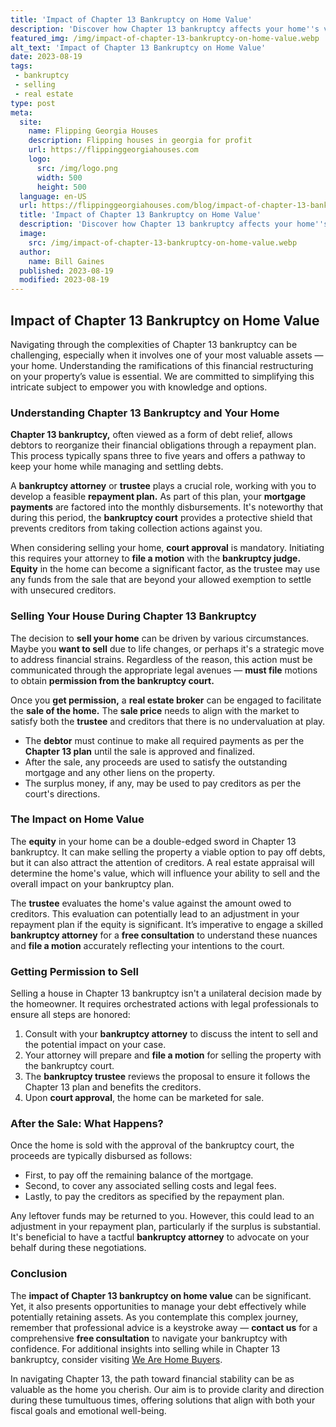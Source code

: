 ```yaml
---
title: 'Impact of Chapter 13 Bankruptcy on Home Value'
description: 'Discover how Chapter 13 bankruptcy affects your home''s value. Learn about the potential impact on your property and financial situation.'
featured_img: /img/impact-of-chapter-13-bankruptcy-on-home-value.webp
alt_text: 'Impact of Chapter 13 Bankruptcy on Home Value'
date: 2023-08-19
tags:
 - bankruptcy
 - selling
 - real estate
type: post
meta:
  site:
    name: Flipping Georgia Houses
    description: Flipping houses in georgia for profit
    url: https://flippinggeorgiahouses.com
    logo:
      src: /img/logo.png
      width: 500
      height: 500
  language: en-US
  url: https://flippinggeorgiahouses.com/blog/impact-of-chapter-13-bankruptcy-on-home-value
  title: 'Impact of Chapter 13 Bankruptcy on Home Value'
  description: 'Discover how Chapter 13 bankruptcy affects your home''s value. Learn about the potential impact on your property and financial situation.'
  image:
    src: /img/impact-of-chapter-13-bankruptcy-on-home-value.webp
  author:
    name: Bill Gaines
  published: 2023-08-19
  modified: 2023-08-19
---
```



## Impact of Chapter 13 Bankruptcy on Home Value

Navigating through the complexities of Chapter 13 bankruptcy can be challenging, especially when it involves one of your most valuable assets — your home. Understanding the ramifications of this financial restructuring on your property’s value is essential. We are committed to simplifying this intricate subject to empower you with knowledge and options.

### Understanding Chapter 13 Bankruptcy and Your Home

**Chapter 13 bankruptcy,** often viewed as a form of debt relief, allows debtors to reorganize their financial obligations through a repayment plan. This process typically spans three to five years and offers a pathway to keep your home while managing and settling debts.

A **bankruptcy attorney** or **trustee** plays a crucial role, working with you to develop a feasible **repayment plan.** As part of this plan, your **mortgage payments** are factored into the monthly disbursements. It's noteworthy that during this period, the **bankruptcy court** provides a protective shield that prevents creditors from taking collection actions against you.

When considering selling your home, **court approval** is mandatory. Initiating this requires your attorney to **file a motion** with the **bankruptcy judge.** **Equity** in the home can become a significant factor, as the trustee may use any funds from the sale that are beyond your allowed exemption to settle with unsecured creditors.

### Selling Your House During Chapter 13 Bankruptcy

The decision to **sell your home** can be driven by various circumstances. Maybe you **want to sell** due to life changes, or perhaps it's a strategic move to address financial strains. Regardless of the reason, this action must be communicated through the appropriate legal avenues — **must file** motions to obtain **permission from the bankruptcy court.**

Once you **get permission,** a **real estate broker** can be engaged to facilitate the **sale of the home.** The **sale price** needs to align with the market to satisfy both the **trustee** and creditors that there is no undervaluation at play.
  - The **debtor** must continue to make all required payments as per the **Chapter 13 plan** until the sale is approved and finalized.
  - After the sale, any proceeds are used to satisfy the outstanding mortgage and any other liens on the property.
  - The surplus money, if any, may be used to pay creditors as per the court's directions.

### The Impact on Home Value

The **equity** in your home can be a double-edged sword in Chapter 13 bankruptcy. It can make selling the property a viable option to pay off debts, but it can also attract the attention of creditors. A real estate appraisal will determine the home's value, which will influence your ability to sell and the overall impact on your bankruptcy plan.

The **trustee** evaluates the home's value against the amount owed to creditors. This evaluation can potentially lead to an adjustment in your repayment plan if the equity is significant. It’s imperative to engage a skilled **bankruptcy attorney** for a **free consultation** to understand these nuances and **file a motion** accurately reflecting your intentions to the court.

### Getting Permission to Sell

Selling a house in Chapter 13 bankruptcy isn't a unilateral decision made by the homeowner. It requires orchestrated actions with legal professionals to ensure all steps are honored:

1. Consult with your **bankruptcy attorney** to discuss the intent to sell and the potential impact on your case.
2. Your attorney will prepare and **file a motion** for selling the property with the bankruptcy court.
3. The **bankruptcy trustee** reviews the proposal to ensure it follows the Chapter 13 plan and benefits the creditors.
4. Upon **court approval**, the home can be marketed for sale.

### After the Sale: What Happens?

Once the home is sold with the approval of the bankruptcy court, the proceeds are typically disbursed as follows:
  - First, to pay off the remaining balance of the mortgage.
  - Second, to cover any associated selling costs and legal fees.
  - Lastly, to pay the creditors as specified by the repayment plan.

Any leftover funds may be returned to you. However, this could lead to an adjustment in your repayment plan, particularly if the surplus is substantial. It's beneficial to have a tactful **bankruptcy attorney** to advocate on your behalf during these negotiations.

### Conclusion

The **impact of Chapter 13 bankruptcy on home value** can be significant. Yet, it also presents opportunities to manage your debt effectively while potentially retaining assets. As you contemplate this complex journey, remember that professional advice is a keystroke away — **contact us** for a comprehensive **free consultation** to navigate your bankruptcy with confidence. For additional insights into selling while in Chapter 13 bankruptcy, consider visiting [We Are Home Buyers](https://www.wearehomebuyers.com/blog/selling-while-in-chapter-13-bankruptcy/).

In navigating Chapter 13, the path toward financial stability can be as valuable as the home you cherish. Our aim is to provide clarity and direction during these tumultuous times, offering solutions that align with both your fiscal goals and emotional well-being.